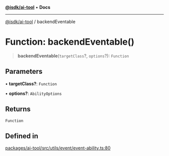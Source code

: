 [**@isdk/ai-tool**](../README.md) • **Docs**

***

[@isdk/ai-tool](../globals.md) / backendEventable

# Function: backendEventable()

> **backendEventable**(`targetClass`?, `options`?): `Function`

## Parameters

• **targetClass?**: `Function`

• **options?**: `AbilityOptions`

## Returns

`Function`

## Defined in

[packages/ai-tool/src/utils/event/event-ability.ts:80](https://github.com/isdk/ai-tool.js/blob/37ada542a786fbbc770f2d61beb564f6e603941d/src/utils/event/event-ability.ts#L80)
